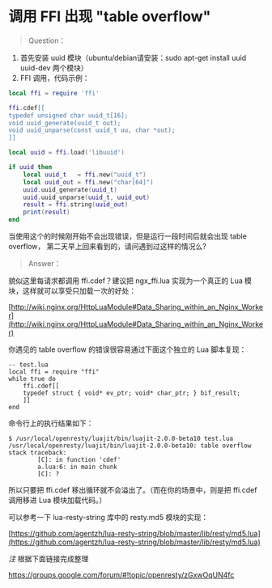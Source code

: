 # 调用 FFI 出现 "table overflow"

> Question：

1. 首先安装 uuid 模块（ubuntu/debian请安装：sudo apt-get install uuid uuid-dev 两个模块）
2. FFI 调用，代码示例：

```lua
local ffi = require 'ffi'

ffi.cdef[[
typedef unsigned char uuid_t[16];
void uuid_generate(uuid_t out);
void uuid_unparse(const uuid_t uu, char *out);
]]

local uuid = ffi.load('libuuid')

if uuid then
    local uuid_t   = ffi.new("uuid_t")
    local uuid_out = ffi.new("char[64]")
    uuid.uuid_generate(uuid_t)
    uuid.uuid_unparse(uuid_t, uuid_out)
    result = ffi.string(uuid_out)
    print(result)
end
```

当使用这个的时候刚开始不会出现错误，但是运行一段时间后就会出现 table overflow， 第二天早上回来看到的，请问遇到过这样的情况么?

> Answer：

貌似这里每请求都调用 ffi.cdef？建议把 ngx_ffi.lua 实现为一个真正的 Lua 模块，这样就可以享受只加载一次的好处：

[http://wiki.nginx.org/HttpLuaModule#Data_Sharing_within_an_Nginx_Worker](http://wiki.nginx.org/HttpLuaModule#Data_Sharing_within_an_Nginx_Worker)

你遇见的 table overflow 的错误很容易通过下面这个独立的 Lua 脚本复现：

    -- test.lua
    local ffi = require "ffi"
    while true do
        ffi.cdef[[
        typedef struct { void* ev_ptr; void* char_ptr; } bif_result;
        ]]
    end

命令行上的执行结果如下：

    $ /usr/local/openresty/luajit/bin/luajit-2.0.0-beta10 test.lua
    /usr/local/openresty/luajit/bin/luajit-2.0.0-beta10: table overflow
    stack traceback:
            [C]: in function 'cdef'
            a.lua:6: in main chunk
            [C]: ?

所以只要把 ffi.cdef 移出循环就不会溢出了。（而在你的场景中，则是把 ffi.cdef 调用移进 Lua 模块加载代码。）

可以参考一下 lua-resty-string 库中的 resty.md5 模块的实现：

[https://github.com/agentzh/lua-resty-string/blob/master/lib/resty/md5.lua](https://github.com/agentzh/lua-resty-string/blob/master/lib/resty/md5.lua)

*注* 根据下面链接完成整理

https://groups.google.com/forum/#!topic/openresty/zGxwOqUN4fc
